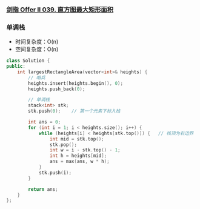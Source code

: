### [剑指 Offer II 039. 直方图最大矩形面积](https://leetcode.cn/problems/0ynMMM/)

### 单调栈

- 时间复杂度：O(n)
- 空间复杂度：O(n)

```c++
class Solution {
public:
    int largestRectangleArea(vector<int>& heights) {
        // 哨兵
        heights.insert(heights.begin(), 0);
        heights.push_back(0);

        // 单调栈
        stack<int> stk;
        stk.push(0);    // 第一个元素下标入栈

        int ans = 0;
        for (int i = 1; i < heights.size(); i++) {
            while (heights[i] < heights[stk.top()]) {   // 栈顶为右边界
                int mid = stk.top();
                stk.pop();
                int w = i - stk.top() - 1;
                int h = heights[mid];
                ans = max(ans, w * h);
            }
            stk.push(i);
        }

        return ans;
    }
};
```
